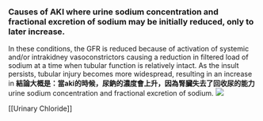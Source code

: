 ### Causes of AKI where urine sodium concentration and fractional excretion of sodium may be initially reduced, only to later increase. 
In these conditions, the GFR is reduced because of activation of systemic and/or intrakidney vasoconstrictors causing a reduction in filtered load of sodium at a time when tubular function is relatively intact. As the insult persists, tubular injury becomes more widespread, resulting in an increase in **結論大概是：當aki的時候，尿鈉的濃度會上升，因為腎臟失去了回收尿的能力** urine sodium concentration and fractional excretion of sodium.
![](https://i.imgur.com/AaNv1NX.png)

[[Urinary Chloride]]